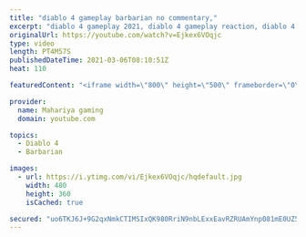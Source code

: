 ```yaml
---
title: "diablo 4 gameplay barbarian no commentary,"
excerpt: "diablo 4 gameplay 2021, diablo 4 gameplay reaction, diablo 4 gameplay 4k, diablo 4 gameplay android, diablo 4 gameplay barbarian, diablo 4 gameplay ..."
originalUrl: https://youtube.com/watch?v=Ejkex6VOqjc
type: video
length: PT4M57S
publishedDateTime: 2021-03-06T08:10:51Z
heat: 110

featuredContent: "<iframe width=\"800\" height=\"500\" frameborder=\"0\" src=\"https://www.youtube.com/embed/Ejkex6VOqjc\" allow=\"accelerometer; autoplay; encrypted-media; gyroscope; picture-in-picture\" allowfullscreen></iframe>"

provider:
  name: Mahariya gaming
  domain: youtube.com

topics:
  - Diablo 4
  - Barbarian

images:
  - url: https://i.ytimg.com/vi/Ejkex6VOqjc/hqdefault.jpg
    width: 480
    height: 360
    isCached: true

secured: "uo6TKJ6J+9G2qxNmkCTIMSIxQK980RriN9nbLExxEavRZRUAmYnp081mE0UZ58k4hO8gxKVTJg2/TsqmI5rZbVBhPxEBPp+aw8y2RRQGDpHJoX53Oc5XORX6xVSi/smFDnjGN+utOkbTqX5Idcnr4EyPgZ/feRFN5AS3tlYNTfGhlXpd1/1YN6RF9a9d+pQkNMn8hsxsAkkqckagRLhShFaeLhAstS/S2Eyg3xmU11vJtdLscVjduxA60U7rzbwBIeUQWG8EJyw82UuUFFyEZMDwjoF86FGmH2AQ5xbng5uYwmobTbEy/k6t73LLkhuHP4+/j8RGeff60RxrLgEya70pFxTEd2VPGGtPFV//vjz4fHtaa7GM9CHeBQH7o0yjAnqTRzof5XWr08iJunVTHAKdFl9cYpUftdBl+i85rjc=;dvNN2AlsrYHsp3Josb1Esw=="
---
```


